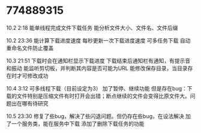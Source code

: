 # 774889315

10.2 2:18
能单线程完成文件下载任务
能分析文件大小、文件名、文件后缀

10.2 23:36
能计算下载进度速度
每秒更新一次下载进度速度
可多任务下载
自动重命名文件防止覆盖

10.3 21:51
下载时会在通知栏显示下载进度
下载结束后通知栏有通知，有提示音和振动
能监听剪切板，并判断其内容是否可能为URL
能修改保存目录，当目录存在时才可修改成功

10.4 3:12
可多线程下载（目前设定为3）
加了暂停、继续功能
但是存在bug：下载的文件特别是压缩文件有时打开会出错；断点继续的文件会变得比原文件大。问题出在哪有待研究

10.5 23:30
修复了些bug，解决了些闪退问题。但仍存在些bug，在设法解决
加了一个服务类，能在服务中下载
添加了删除下载任务的功能
